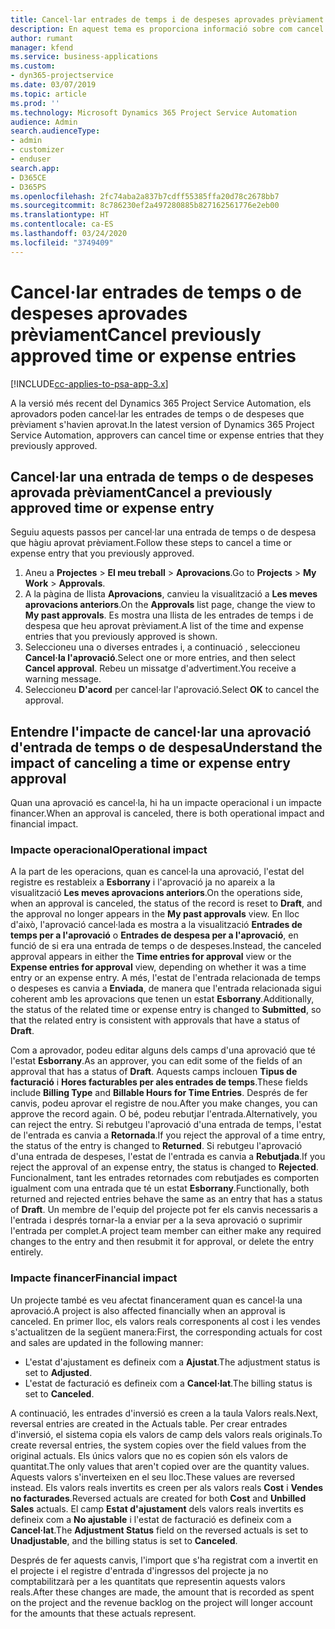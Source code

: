 ```yaml
---
title: Cancel·lar entrades de temps i de despeses aprovades prèviament
description: En aquest tema es proporciona informació sobre com cancel·lar una transacció de despesa i temps de projecte aprovada.
author: rumant
manager: kfend
ms.service: business-applications
ms.custom:
- dyn365-projectservice
ms.date: 03/07/2019
ms.topic: article
ms.prod: ''
ms.technology: Microsoft Dynamics 365 Project Service Automation
audience: Admin
search.audienceType:
- admin
- customizer
- enduser
search.app:
- D365CE
- D365PS
ms.openlocfilehash: 2fc74aba2a837b7cdff55385ffa20d78c2678bb7
ms.sourcegitcommit: 8c786230ef2a497280885b827162561776e2eb00
ms.translationtype: HT
ms.contentlocale: ca-ES
ms.lasthandoff: 03/24/2020
ms.locfileid: "3749409"
---
```

# <a name="cancel-previously-approved-time-or-expense-entries"></a><span data-ttu-id="f271b-103">Cancel·lar entrades de temps o de despeses aprovades prèviament</span><span class="sxs-lookup"><span data-stu-id="f271b-103">Cancel previously approved time or expense entries</span></span>

[!INCLUDE[cc-applies-to-psa-app-3.x](../includes/cc-applies-to-psa-app-3x.md)]

<span data-ttu-id="f271b-104">A la versió més recent del Dynamics 365 Project Service Automation, els aprovadors poden cancel·lar les entrades de temps o de despeses que prèviament s'havien aprovat.</span><span class="sxs-lookup"><span data-stu-id="f271b-104">In the latest version of Dynamics 365 Project Service Automation, approvers can cancel time or expense entries that they previously approved.</span></span>

## <a name="cancel-a-previously-approved-time-or-expense-entry"></a><span data-ttu-id="f271b-105">Cancel·lar una entrada de temps o de despeses aprovada prèviament</span><span class="sxs-lookup"><span data-stu-id="f271b-105">Cancel a previously approved time or expense entry</span></span>

<span data-ttu-id="f271b-106">Seguiu aquests passos per cancel·lar una entrada de temps o de despesa que hàgiu aprovat prèviament.</span><span class="sxs-lookup"><span data-stu-id="f271b-106">Follow these steps to cancel a time or expense entry that you previously approved.</span></span>

1. <span data-ttu-id="f271b-107">Aneu a **Projectes** \> **El meu treball** \> **Aprovacions**.</span><span class="sxs-lookup"><span data-stu-id="f271b-107">Go to **Projects** \> **My Work** \> **Approvals**.</span></span>
2. <span data-ttu-id="f271b-108">A la pàgina de llista **Aprovacions**, canvieu la visualització a **Les meves aprovacions anteriors**.</span><span class="sxs-lookup"><span data-stu-id="f271b-108">On the **Approvals** list page, change the view to **My past approvals**.</span></span> <span data-ttu-id="f271b-109">Es mostra una llista de les entrades de temps i de despesa que heu aprovat prèviament.</span><span class="sxs-lookup"><span data-stu-id="f271b-109">A list of the time and expense entries that you previously approved is shown.</span></span>
3. <span data-ttu-id="f271b-110">Seleccioneu una o diverses entrades i, a continuació , seleccioneu **Cancel·la l'aprovació**.</span><span class="sxs-lookup"><span data-stu-id="f271b-110">Select one or more entries, and then select **Cancel approval**.</span></span> <span data-ttu-id="f271b-111">Rebeu un missatge d'advertiment.</span><span class="sxs-lookup"><span data-stu-id="f271b-111">You receive a warning message.</span></span>
4. <span data-ttu-id="f271b-112">Seleccioneu **D'acord** per cancel·lar l'aprovació.</span><span class="sxs-lookup"><span data-stu-id="f271b-112">Select **OK** to cancel the approval.</span></span>

## <a name="understand-the-impact-of-canceling-a-time-or-expense-entry-approval"></a><span data-ttu-id="f271b-113">Entendre l'impacte de cancel·lar una aprovació d'entrada de temps o de despesa</span><span class="sxs-lookup"><span data-stu-id="f271b-113">Understand the impact of canceling a time or expense entry approval</span></span>

<span data-ttu-id="f271b-114">Quan una aprovació es cancel·la, hi ha un impacte operacional i un impacte financer.</span><span class="sxs-lookup"><span data-stu-id="f271b-114">When an approval is canceled, there is both operational impact and financial impact.</span></span>

### <a name="operational-impact"></a><span data-ttu-id="f271b-115">Impacte operacional</span><span class="sxs-lookup"><span data-stu-id="f271b-115">Operational impact</span></span>

<span data-ttu-id="f271b-116">A la part de les operacions, quan es cancel·la una aprovació, l'estat del registre es restableix a **Esborrany** i l'aprovació ja no apareix a la visualització **Les meves aprovacions anteriors**.</span><span class="sxs-lookup"><span data-stu-id="f271b-116">On the operations side, when an approval is canceled, the status of the record is reset to **Draft**, and the approval no longer appears in the **My past approvals** view.</span></span> <span data-ttu-id="f271b-117">En lloc d'això, l'aprovació cancel·lada es mostra a la visualització **Entrades de temps per a l'aprovació** o **Entrades de despesa per a l'aprovació**, en funció de si era una entrada de temps o de despeses.</span><span class="sxs-lookup"><span data-stu-id="f271b-117">Instead, the canceled approval appears in either the **Time entries for approval** view or the **Expense entries for approval** view, depending on whether it was a time entry or an expense entry.</span></span> <span data-ttu-id="f271b-118">A més, l'estat de l'entrada relacionada de temps o despeses es canvia a **Enviada**, de manera que l'entrada relacionada sigui coherent amb les aprovacions que tenen un estat **Esborrany**.</span><span class="sxs-lookup"><span data-stu-id="f271b-118">Additionally, the status of the related time or expense entry is changed to **Submitted**, so that the related entry is consistent with approvals that have a status of **Draft**.</span></span>

<span data-ttu-id="f271b-119">Com a aprovador, podeu editar alguns dels camps d'una aprovació que té l'estat **Esborrany**.</span><span class="sxs-lookup"><span data-stu-id="f271b-119">As an approver, you can edit some of the fields of an approval that has a status of **Draft**.</span></span> <span data-ttu-id="f271b-120">Aquests camps inclouen **Tipus de facturació** i **Hores facturables per ales entrades de temps**.</span><span class="sxs-lookup"><span data-stu-id="f271b-120">These fields include **Billing Type** and **Billable Hours for Time Entries**.</span></span> <span data-ttu-id="f271b-121">Després de fer canvis, podeu aprovar el registre de nou.</span><span class="sxs-lookup"><span data-stu-id="f271b-121">After you make changes, you can approve the record again.</span></span> <span data-ttu-id="f271b-122">O bé, podeu rebutjar l'entrada.</span><span class="sxs-lookup"><span data-stu-id="f271b-122">Alternatively, you can reject the entry.</span></span> <span data-ttu-id="f271b-123">Si rebutgeu l'aprovació d'una entrada de temps, l'estat de l'entrada es canvia a **Retornada**.</span><span class="sxs-lookup"><span data-stu-id="f271b-123">If you reject the approval of a time entry, the status of the entry is changed to **Returned**.</span></span> <span data-ttu-id="f271b-124">Si rebutgeu l'aprovació d'una entrada de despeses, l'estat de l'entrada es canvia a **Rebutjada**.</span><span class="sxs-lookup"><span data-stu-id="f271b-124">If you reject the approval of an expense entry, the status is changed to **Rejected**.</span></span> <span data-ttu-id="f271b-125">Funcionalment, tant les entrades retornades com rebutjades es comporten igualment com una entrada que té un estat **Esborrany**.</span><span class="sxs-lookup"><span data-stu-id="f271b-125">Functionally, both returned and rejected entries behave the same as an entry that has a status of **Draft**.</span></span> <span data-ttu-id="f271b-126">Un membre de l'equip del projecte pot fer els canvis necessaris a l'entrada i després tornar-la a enviar per a la seva aprovació o suprimir l'entrada per complet.</span><span class="sxs-lookup"><span data-stu-id="f271b-126">A project team member can either make any required changes to the entry and then resubmit it for approval, or delete the entry entirely.</span></span>

### <a name="financial-impact"></a><span data-ttu-id="f271b-127">Impacte financer</span><span class="sxs-lookup"><span data-stu-id="f271b-127">Financial impact</span></span>

<span data-ttu-id="f271b-128">Un projecte també es veu afectat financerament quan es cancel·la una aprovació.</span><span class="sxs-lookup"><span data-stu-id="f271b-128">A project is also affected financially when an approval is canceled.</span></span> <span data-ttu-id="f271b-129">En primer lloc, els valors reals corresponents al cost i les vendes s'actualitzen de la següent manera:</span><span class="sxs-lookup"><span data-stu-id="f271b-129">First, the corresponding actuals for cost and sales are updated in the following manner:</span></span>

- <span data-ttu-id="f271b-130">L'estat d'ajustament es defineix com a **Ajustat**.</span><span class="sxs-lookup"><span data-stu-id="f271b-130">The adjustment status is set to **Adjusted**.</span></span>
- <span data-ttu-id="f271b-131">L'estat de facturació es defineix com a **Cancel·lat**.</span><span class="sxs-lookup"><span data-stu-id="f271b-131">The billing status is set to **Canceled**.</span></span>

<span data-ttu-id="f271b-132">A continuació, les entrades d'inversió es creen a la taula Valors reals.</span><span class="sxs-lookup"><span data-stu-id="f271b-132">Next, reversal entries are created in the Actuals table.</span></span> <span data-ttu-id="f271b-133">Per crear entrades d'inversió, el sistema copia els valors de camp dels valors reals originals.</span><span class="sxs-lookup"><span data-stu-id="f271b-133">To create reversal entries, the system copies over the field values from the original actuals.</span></span> <span data-ttu-id="f271b-134">Els únics valors que no es copien són els valors de quantitat.</span><span class="sxs-lookup"><span data-stu-id="f271b-134">The only values that aren't copied over are the quantity values.</span></span> <span data-ttu-id="f271b-135">Aquests valors s'inverteixen en el seu lloc.</span><span class="sxs-lookup"><span data-stu-id="f271b-135">These values are reversed instead.</span></span> <span data-ttu-id="f271b-136">Els valors reals invertits es creen per als valors reals **Cost** i **Vendes no facturades**.</span><span class="sxs-lookup"><span data-stu-id="f271b-136">Reversed actuals are created for both **Cost** and **Unbilled Sales** actuals.</span></span> <span data-ttu-id="f271b-137">El camp **Estat d'ajustament** dels valors reals invertits es defineix com a **No ajustable** i l'estat de facturació es defineix com a **Cancel·lat**.</span><span class="sxs-lookup"><span data-stu-id="f271b-137">The **Adjustment Status** field on the reversed actuals is set to **Unadjustable**, and the billing status is set to **Canceled**.</span></span>

<span data-ttu-id="f271b-138">Després de fer aquests canvis, l'import que s'ha registrat com a invertit en el projecte i el registre d'entrada d'ingressos del projecte ja no comptabilitzarà per a les quantitats que representin aquests valors reals.</span><span class="sxs-lookup"><span data-stu-id="f271b-138">After these changes are made, the amount that is recorded as spent on the project and the revenue backlog on the project will longer account for the amounts that these actuals represent.</span></span>
